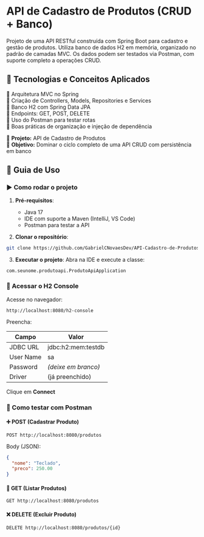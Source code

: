 # API de Cadastro de Produtos (CRUD + Banco)

Projeto de uma API RESTful construída com Spring Boot para cadastro e gestão de produtos. Utiliza banco de dados H2 em memória, organizado no padrão de camadas MVC. Os dados podem ser testados via Postman, com suporte completo a operações CRUD.

## 🔧 Tecnologias e Conceitos Aplicados

🔹 Arquitetura MVC no Spring  
🔹 Criação de Controllers, Models, Repositories e Services  
🔹 Banco H2 com Spring Data JPA  
🔹 Endpoints: GET, POST, DELETE  
🔹 Uso do Postman para testar rotas  
🔹 Boas práticas de organização e injeção de dependência  

📌 **Projeto:** API de Cadastro de Produtos  
🎯 **Objetivo:** Dominar o ciclo completo de uma API CRUD com persistência em banco

## 🚀 Guia de Uso

### ▶️ Como rodar o projeto

1. **Pré-requisitos**:
   - Java 17
   - IDE com suporte a Maven (IntelliJ, VS Code)
   - Postman para testar a API

2. **Clonar o repositório**:
```bash
git clone https://github.com/GabrielCNovaesDev/API-Cadastro-de-Produtos.git
```

3. **Executar o projeto**:
Abra na IDE e execute a classe:
```
com.seunome.produtoapi.ProdutoApiApplication
```

### 💾 Acessar o H2 Console

Acesse no navegador:
```
http://localhost:8080/h2-console
```

Preencha:

| Campo       | Valor               |
|-------------|---------------------|
| JDBC URL    | jdbc:h2:mem:testdb  |
| User Name   | sa                  |
| Password    | *(deixe em branco)* |
| Driver      | (já preenchido)     |

Clique em **Connect**

### 📮 Como testar com Postman

#### ➕ POST (Cadastrar Produto)
```
POST http://localhost:8080/produtos
```
Body (JSON):
```json
{
  "nome": "Teclado",
  "preco": 250.00
}
```

#### 📄 GET (Listar Produtos)
```
GET http://localhost:8080/produtos
```

#### ❌ DELETE (Excluir Produto)
```
DELETE http://localhost:8080/produtos/{id}
```
